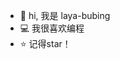 - 👋 hi, 我是 laya-bubing
- 💻 我很喜欢编程
- ⭐ 记得star！

<!---
laya-bubing/laya-bubing is a ✨ special ✨ repository because its `README.md` (this file) appears on your GitHub profile.
You can click the Preview link to take a look at your changes.
--->
